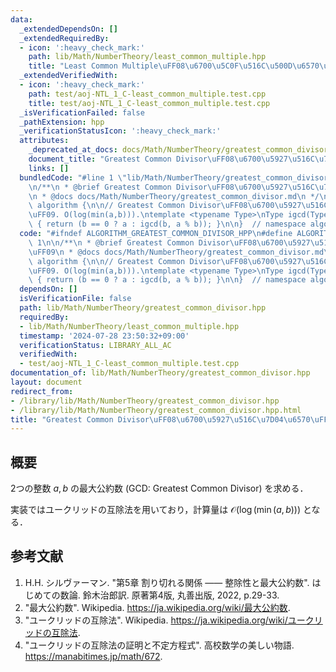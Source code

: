 ```yaml
---
data:
  _extendedDependsOn: []
  _extendedRequiredBy:
  - icon: ':heavy_check_mark:'
    path: lib/Math/NumberTheory/least_common_multiple.hpp
    title: "Least Common Multiple\uFF08\u6700\u5C0F\u516C\u500D\u6570\uFF09"
  _extendedVerifiedWith:
  - icon: ':heavy_check_mark:'
    path: test/aoj-NTL_1_C-least_common_multiple.test.cpp
    title: test/aoj-NTL_1_C-least_common_multiple.test.cpp
  _isVerificationFailed: false
  _pathExtension: hpp
  _verificationStatusIcon: ':heavy_check_mark:'
  attributes:
    _deprecated_at_docs: docs/Math/NumberTheory/greatest_common_divisor.md
    document_title: "Greatest Common Divisor\uFF08\u6700\u5927\u516C\u7D04\u6570\uFF09"
    links: []
  bundledCode: "#line 1 \"lib/Math/NumberTheory/greatest_common_divisor.hpp\"\n\n\n\
    \n/**\n * @brief Greatest Common Divisor\uFF08\u6700\u5927\u516C\u7D04\u6570\uFF09\
    \n * @docs docs/Math/NumberTheory/greatest_common_divisor.md\n */\n\nnamespace\
    \ algorithm {\n\n// Greatest Common Divisor\uFF08\u6700\u5927\u516C\u7D04\u6570\
    \uFF09. O(log(min(a,b))).\ntemplate <typename Type>\nType igcd(Type a, Type b)\
    \ { return (b == 0 ? a : igcd(b, a % b)); }\n\n}  // namespace algorithm\n\n\n"
  code: "#ifndef ALGORITHM_GREATEST_COMMON_DIVISOR_HPP\n#define ALGORITHM_GREATEST_COMMON_DIVISOR_HPP\
    \ 1\n\n/**\n * @brief Greatest Common Divisor\uFF08\u6700\u5927\u516C\u7D04\u6570\
    \uFF09\n * @docs docs/Math/NumberTheory/greatest_common_divisor.md\n */\n\nnamespace\
    \ algorithm {\n\n// Greatest Common Divisor\uFF08\u6700\u5927\u516C\u7D04\u6570\
    \uFF09. O(log(min(a,b))).\ntemplate <typename Type>\nType igcd(Type a, Type b)\
    \ { return (b == 0 ? a : igcd(b, a % b)); }\n\n}  // namespace algorithm\n\n#endif\n"
  dependsOn: []
  isVerificationFile: false
  path: lib/Math/NumberTheory/greatest_common_divisor.hpp
  requiredBy:
  - lib/Math/NumberTheory/least_common_multiple.hpp
  timestamp: '2024-07-28 23:50:32+09:00'
  verificationStatus: LIBRARY_ALL_AC
  verifiedWith:
  - test/aoj-NTL_1_C-least_common_multiple.test.cpp
documentation_of: lib/Math/NumberTheory/greatest_common_divisor.hpp
layout: document
redirect_from:
- /library/lib/Math/NumberTheory/greatest_common_divisor.hpp
- /library/lib/Math/NumberTheory/greatest_common_divisor.hpp.html
title: "Greatest Common Divisor\uFF08\u6700\u5927\u516C\u7D04\u6570\uFF09"
---
```

## 概要

2つの整数 $a, b$ の最大公約数 (GCD: Greatest Common Divisor) を求める．

実装ではユークリッドの互除法を用いており，計算量は $\mathcal{O}(\log(\min(a,b)))$ となる． 


## 参考文献

1. H.H. シルヴァーマン. "第5章 割り切れる関係 —— 整除性と最大公約数". はじめての数論. 鈴木治郎訳. 原著第4版, 丸善出版, 2022, p.29-33.
1. "最大公約数". Wikipedia. <https://ja.wikipedia.org/wiki/最大公約数>.
1. "ユークリッドの互除法". Wikipedia. <https://ja.wikipedia.org/wiki/ユークリッドの互除法>.
1. "ユークリッドの互除法の証明と不定方程式". 高校数学の美しい物語. <https://manabitimes.jp/math/672>.
